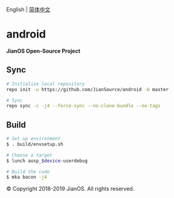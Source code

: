 English | [简体中文](./README_CN.md)
# android
**JianOS Open-Source Project**

## Sync
```bash
# Initialize local repository
repo init -u https://github.com/JianSource/android -b master

# Sync
repo sync -c -j4 --force-sync --no-clone-bundle --no-tags
```

## Build
```bash
# Set up environment
$ . build/envsetup.sh

# Choose a target
$ lunch aosp_$device-userdebug

# Build the code
$ mka bacon -j4
```

© Copyright 2018-2019 JianOS. All rights reserved.
